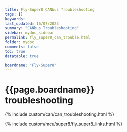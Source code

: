 ```yaml
---
title: Fly-Super8 CANbus Troubleshooting
tags: []
keywords: 
last_updated: 16/07/2023
summary: "CANbus Troubleshooting"
sidebar: mydoc_sidebar
permalink: fly_super8_can_trouble.html
folder: mydoc
comments: false
toc: true
datatable: true

boardname: "Fly-Super8" 
---
```

# {{page.boardname}} troubleshooting

{% include custom/can/can_troubleshooting.html %}

{% include custom/mcu/super8/fly_super8_links.html %}